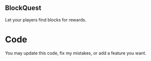 ## BlockQuest
Let your players find blocks for rewards.

# Code
You may update this code, fix my mistakes, or add a feature you want.